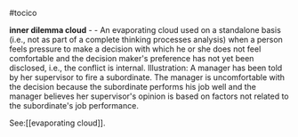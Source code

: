 #tocico

<b>inner dilemma cloud</b> -  - An evaporating cloud used on a standalone basis (i.e., not as part of a complete thinking processes analysis) when a person feels pressure to make a decision with which he or she does not feel comfortable and the decision maker's preference has not yet been disclosed, i.e., the conflict is internal. 
Illustration: A manager has been told by her supervisor to fire a subordinate.  The manager is uncomfortable with the decision because the subordinate performs his job well and the manager believes her supervisor's opinion is based on factors not related to the subordinate's job performance. 
 
 



See:[[evaporating cloud]].



